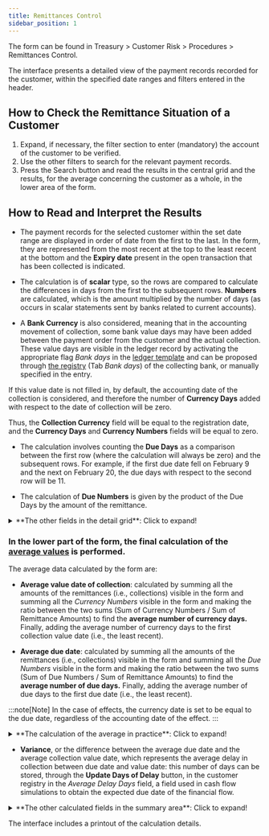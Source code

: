 ```yaml
---
title: Remittances Control
sidebar_position: 1
---
```

The form can be found in Treasury > Customer Risk > Procedures > Remittances Control.

The interface presents a detailed view of the payment records recorded for the customer, within the specified date ranges and filters entered in the header. 

## How to Check the Remittance Situation of a Customer

1. Expand, if necessary, the filter section to enter (mandatory) the account of the customer to be verified.
2. Use the other filters to search for the relevant payment records.
3. Press the Search button and read the results in the central grid and the results, for the average concerning the customer as a whole, in the lower area of the form.

## How to Read and Interpret the Results

- The payment records for the selected customer within the set date range are displayed in order of date from the first to the last. In the form, they are represented from the most recent at the top to the least recent at the bottom and the **Expiry date** present in the open transaction that has been collected is indicated.

- The calculation is of **scalar** type, so the rows are compared to calculate the differences in days from the first to the subsequent rows.  **Numbers** are calculated, which is the amount multiplied by the number of days (as occurs in scalar statements sent by banks related to current accounts).

- A **Bank Currency** is also considered, meaning that in the accounting movement of collection, some bank value days may have been added between the payment order from the customer and the actual collection. These value days are visible in the ledger record by activating the appropriate flag *Bank days* in the [ledger template](/docs/configurations/tables/finance/ledger-records-templates/insert-ledger-records-templates) and can be proposed through [the registry](/docs/erp-home/registers/contacts/create-new-contact/accounting-data/bank-registry/bank-days) (Tab *Bank days*) of the collecting bank, or manually specified in the entry.

If this value date is not filled in, by default, the accounting date of the collection is considered, and therefore the number of **Currency Days** added with respect to the date of collection will be zero.

Thus, the **Collection Currency** field will be equal to the registration date, and the **Currency Days** and **Currency Numbers** fields will be equal to zero.

- The calculation involves counting the **Due Days** as a comparison between the first row (where the calculation will always be zero) and the subsequent rows. For example, if the first due date fell on February 9 and the next on February 20, the due days with respect to the second row will be 11. 

- The calculation of **Due Numbers** is given by the product of the Due Days by the amount of the remittance.


<details>

  <summary>**The other fields in the detail grid**: Click to expand!</summary>
 
 - **Date / Registration Number**: Taken from the header of the payment record of the customer transaction
 - **Template description**: ledger template used in the collection entry
 - **Document type**: taken from the open transaction that was collected and usually refers to the type of invoice
 - **Document Number**: referred to the invoice that opened the collected transaction
 - **Document date**: referred to the invoice that opened the collected transaction
 - **Currency**: referred to the collected transaction
 - **Total initial amount currency**: referred to the collected transaction, if different from the company currency (i.e., different from Euro)
 - **Original Amount in Company Currency**: referred to the collected transaction, in the company currency (i.e., usually Euro)
 - **Residual Amount in Currency / in Company Currency**: referred to the transaction, in case it is partially collected, (value expressed in the original currency if different from the company currency, i.e., different from Euro, or in Euro)
 - **Remittance Amount in Currency**: amount of the collection referred to the collected transaction, if different from the company currency (i.e., different from Euro, or in Euro)

</details>


### In the lower part of the form, the final calculation of the <u>average values</u> is performed.

The average data calculated by the form are:

- **Average value date of collection**: calculated by summing all the amounts of the remittances (i.e., collections) visible in the form and summing all the *Currency Numbers* visible in the form and making the ratio between the two sums (Sum of Currency Numbers / Sum of Remittance Amounts) to find the **average number of currency days.** Finally, adding the average number of currency days to the first collection value date (i.e., the least recent).

- **Average due date**: calculated by summing all the amounts of the remittances (i.e., collections) visible in the form and summing all the *Due Numbers* visible in the form and making the ratio between the two sums (Sum of Due Numbers / Sum of Remittance Amounts) to find the **average number of due days.** Finally, adding the average number of due days to the first due date (i.e., the least recent).

:::note[Note]
In the case of effects, the currency date is set to be equal to the due date, regardless of the accounting date of the effect.
:::

<details>

  <summary>**The calculation of the average in practice**: Click to expand!</summary>
 
 From the ratio between the sum of amounts and the sum of days*amounts, an average number of days is obtained to be added to the first date to find the average date.

</details>


- **Variance**, or the difference between the average due date and the average collection value date, which represents the average delay in collection between due date and value date: this number of days can be stored, through the **Update Days of Delay** button, in the customer registry in the *Average Delay Days* field, a field used in cash flow simulations to obtain the expected due date of the financial flow.

<details>

  <summary>**The other calculated fields in the summary area**: Click to expand!</summary>
 
 - **Total initial amount currency**: Sum of the amounts in currency of the collected transactions
 - **Total Original Amount in Euro**: Equivalent in euros of the previous field
 - **Total reminder amount currency**: sum of the residual values of the collected transactions, if the transactions have been fully collected the value will be zero, otherwise, it will be useful for partially collected transactions
 - **Total reminder amount euro**: Equivalent in euros of the previous field
 - **Total remittance currency**: sum of the value in currency of the collections made
 - **Total remittance euro**: Equivalent in euros of the previous field
 - **Total number currency**: sum of the *Currency Numbers* field of the grid rows, used in the final average calculations
 - **Total numero maturity**: sum of the *Due Numbers* field of the grid rows, used in the final average calculations

</details>

The interface includes a printout of the calculation details.